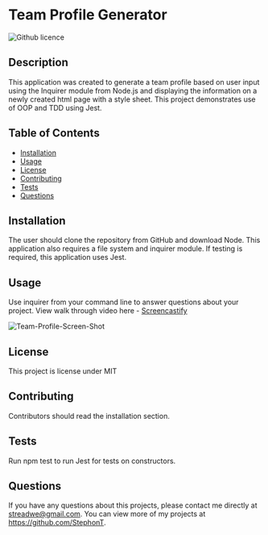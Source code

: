 # Team Profile Generator
![Github licence](http://img.shields.io/badge/license-MIT-blue.svg)

## Description

This application was created to generate a team profile based on user input using the Inquirer module from Node.js and displaying the information on a newly created html page with a style sheet. This project demonstrates use of OOP and TDD using Jest.

## Table of Contents
  * [Installation](#installation)
  * [Usage](#usage)
  * [License](#license)
  * [Contributing](#contributing)
  * [Tests](#tests)
  * [Questions](#questions)

## Installation

The user should clone the repository from GitHub and download Node. This application also requires a file system and inquirer module. If testing is required, this application uses Jest.

## Usage

Use inquirer from your command line to answer questions about your project. View walk through video here - <a href="https://watch.screencastify.com/v/tJJUSaUfXtKB38wXlzNM">Screencastify</a>

![Team-Profile-Screen-Shot](https://user-images.githubusercontent.com/104699408/179137585-824186fe-459f-4d92-bb12-e2a29733cba2.jpg)


## License

This project is license under MIT

## Contributing 

Contributors should read the installation section.

## Tests

Run npm test to run Jest for tests on constructors.

## Questions

If you have any questions about this projects, please contact me directly at streadwe@gmail.com. You can view more of my projects at https://github.com/StephonT.
